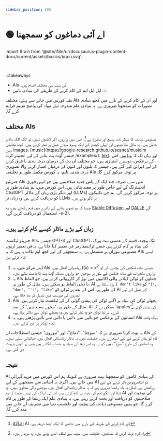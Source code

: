 ```yaml
---
sidebar_position: 105
---
```

# 🟢 اے آئی دماغوں کو سمجھنا


<!-- import Brain from '@site/docs/assets/basics/brain.svg'; -->
import Brain from '@site/i18n/ur/docusaurus-plugin-content-docs/current/assets/basics/brain.svg';

<div style={{textAlign: 'center'}}>
  <Brain style={{width:"100%",height:"300px",verticalAlign:"top"}}/>
</div>
<br/>

:::takeaways
- AIs کی بہت سی مختلف اقسام ہیں۔
- ایل ایل ایم کے کام کرنے کے طریقے کی بنیادی باتیں
:::


بقیہ کورس میں جانے سے پہلے، مختلف AIs اور ان کے کام کرنے کے بارے میں کچھ بنیادی تصورات کو سمجھنا ضروری ہے۔ یہ بنیادی علم مندرجہ ذیل مواد کی واضح تفہیم فراہم کرے گا۔


## مختلف AIs

مصنوعی ذہانت کا منظر نامہ وسیع اور متنوع ہے [^a]، جس میں ہزاروں، اگر لاکھوں نہیں، تو الگ الگ ماڈلز شامل ہیں۔ یہ ماڈل صلاحیتوں اور ایپلی کیشنز کے ایک وسیع میدان عمل پر فخر کرتے ہیں۔ کچھ تخلیقی ہیں، [images](https://openai.com/product/dall-e-2)، [music](https://google-research.github.io/seanet/musiclm جیسے آؤٹ پٹ بنانے کے لیے انجنیئر کردہ /examples/)، [text](https://platform.openai.com/playground)، اور یہاں تک کہ [ویڈیوز](https://makeavideo.studio/)۔ اس کے برعکس، دوسرے امتیازی ہیں، جو مختلف ان پٹ کے درمیان درجہ بندی یا فرق کرنے کے لیے ڈیزائن کیے گئے ہیں، جیسے کہ بلیوں اور کتوں کے درمیان امتیاز کرنے والا تصویری درجہ بندی۔ تاہم، یہ کورس مکمل طور پر تخلیقی AIs پر توجہ مرکوز کرے گا۔

جنریٹیو AIs میں سے، صرف چند ایک کے پاس جدید صلاحیتیں ہیں جو انہیں فوری انجینئرنگ کے لیے خاص طور پر مفید بناتی ہیں۔ اس کورس میں، ہم بنیادی طور پر ChatGPT اور دیگر بڑی زبان کے ماڈلز (LLMs) پر توجہ مرکوز کریں گے۔ ہم جن تکنیکوں کو دریافت کرتے ہیں وہ زیادہ تر LLMs پر لاگو ہوتے ہیں۔

جیسا کہ ہم تصویر بنانے کے دائرے میں قدم رکھتے ہیں، ہم [Stable Diffusion](https://beta.dreamstudio.ai/home) اور [DALLE](https://openai.com/product/dall) کے استعمال کو دریافت کریں گے۔ -e-2)۔

## زبان کے بڑے ماڈلز کیسے کام کرتے ہیں۔

جنریٹو ٹیکسٹ AIs، جیسے GPT-3 اور ChatGPT، ایک پیچیدہ قسم کے عصبی نیٹ ورک کی بنیاد پر کام کرتے ہیں جسے ٹرانسفارمر فن تعمیر کہا جاتا ہے۔ یہ فن تعمیر اربوں مصنوعی نیوران پر مشتمل ہے۔ یہ سمجھنے کے لیے کچھ اہم نکات یہ ہیں کہ یہ AIs کیسے کام کرتے ہیں:

1. اپنے مرکز میں، یہ AIs ریاضیاتی افعال ہیں۔ $f(x) = x^2$ جیسے سادہ فنکشن کے بجائے، ان کو ہزاروں متغیرات کے ساتھ فنکشن کے طور پر سوچیں جو ہزاروں ممکنہ آؤٹ پٹ کا باعث بنتے ہیں۔
2. یہ AIs جملوں کو ٹوکن کہلانے والی اکائیوں میں توڑ کر کارروائی کرتے ہیں، جو الفاظ یا ذیلی الفاظ ہو سکتے ہیں۔ مثال کے طور پر، AI پڑھ سکتا ہے `I don't like` کو `"I", "don", "'t", "like"` کے طور پر۔ اس کے بعد ہر ٹوکن کو AI کے عمل کے لیے نمبروں کی فہرست میں تبدیل کر دیا جاتا ہے۔
3. AIs پچھلے ٹوکن کی بنیاد پر اگلے ٹوکن کی پیشن گوئی کر کے ٹیکسٹ تیار کرتے ہیں۔ مثال کے طور پر، 'مجھے پسند نہیں' کے بعد، AI ممکن ہے کہ 'apples'[^b] کی پیشن گوئی کرے۔ ہر نیا ٹوکن جو وہ تیار کرتے ہیں وہ پچھلے ٹوکن سے متاثر ہوتا ہے۔
4. انسانوں کے برعکس جو بائیں سے دائیں یا دائیں سے بائیں پڑھتے ہیں، یہ AIs بیک وقت تمام ٹوکنز پر غور کرتے ہیں۔

یہ نوٹ کرنا ضروری ہے کہ "سوچنا"، "دماغ"، اور "نیورون" جیسی اصطلاحات ان AIs کے کام کو بیان کرنے کے لیے استعارے ہیں۔ حقیقت میں، یہ ماڈلز ریاضیاتی افعال ہیں، حیاتیاتی ہستی نہیں۔ وہ انسانوں کی طرح "سوچ" نہیں کرتے۔ وہ اس ڈیٹا کی بنیاد پر حساب لگاتے ہیں جس پر انہیں تربیت دی گئی ہے۔

## نتیجہ

AI کے بنیادی کاموں کو سمجھنا بہت ضروری ہے کیونکہ ہم اس کورس میں مزید گہرائی میں جاتے ہیں۔ اگرچہ یہ آسانی سے سمجھنے کے لیے AI کو اینتھروپومورفائز کرنے کے لیے پرکشش ہے، لیکن یہ یاد رکھنا ضروری ہے کہ یہ ماڈلز ریاضیاتی افعال ہیں، سوچنے والی مخلوق نہیں۔ وہ ڈیٹا اور الگورتھم کی بنیاد پر کام کرتے ہیں، انسانی ادراک کی نہیں۔ جیسا کہ ہم AI کی نوعیت اور صلاحیتوں کو دریافت اور بحث کرتے رہتے ہیں، یہ بنیادی علم ایک رہنما کے طور پر کام کرے گا، جو ہمیں مصنوعی ذہانت کی پیچیدہ اور دلچسپ دنیا میں تشریف لے جانے میں مدد کرے گا۔

[^a]: [d2l.ai](https://www.d2l.ai) AI کے کام کرنے کے طریقہ کے بارے میں جاننے کا ایک اچھا ذریعہ ہے۔

[^b]: براہ کرم نوٹ کریں کہ مصنفین، حقیقت میں، سیب سے لطف اندوز ہوتے ہیں۔ وہ مزیدار ہیں۔

